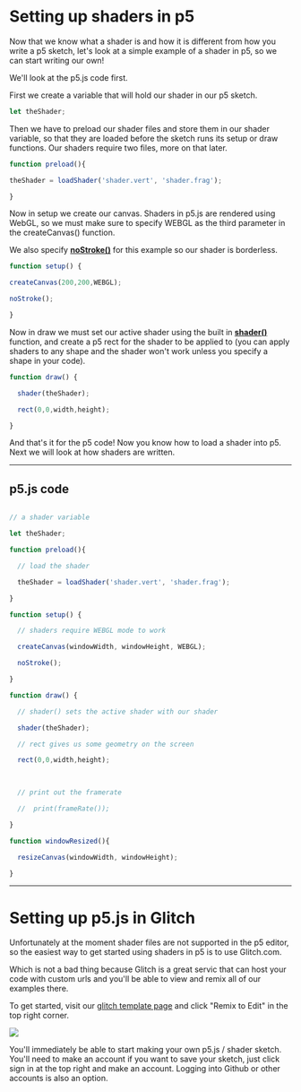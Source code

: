 # Setting up shaders in p5

Now that we know what a shader is and how it is different from how you write a p5 sketch, let's look at a simple example of a shader in p5, so we can start writing our own!

We'll look at the p5.js code first.

First we create a variable that will hold our shader in our p5 sketch.

```javascript
let theShader;
```

Then we have to preload our shader files and store them in our shader variable, so that they are loaded before the sketch runs its setup or draw functions. Our shaders require two files, more on that later.

```javascript
function preload(){

theShader = loadShader('shader.vert', 'shader.frag');

}
```

Now in setup we create our canvas. Shaders in p5.js are rendered using WebGL, so we must make sure to specify WEBGL as the third parameter in the createCanvas() function.

We also specify [**noStroke()**](https://p5js.org/reference/#/p5/noStroke) for this example so our shader is borderless.

```javascript
function setup() {

createCanvas(200,200,WEBGL);

noStroke();

}
```

Now in draw we must set our active shader using the built in [**shader()**](https://p5js.org/reference/#/p5/shader) function, and create a p5 rect for the shader to be applied to (you can apply shaders to any shape and the shader won't work unless you specify a shape in your code).

```javascript
function draw() {

  shader(theShader);

  rect(0,0,width,height);

}
```

And that's it for the p5 code! Now you know how to load a shader into p5. Next we will look at how shaders are written.

___________________________________________

## p5.js code

```javascript

// a shader variable

let theShader;

function preload(){

  // load the shader

  theShader = loadShader('shader.vert', 'shader.frag');

}

function setup() {

  // shaders require WEBGL mode to work

  createCanvas(windowWidth, windowHeight, WEBGL);

  noStroke();

}

function draw() {

  // shader() sets the active shader with our shader

  shader(theShader);

  // rect gives us some geometry on the screen

  rect(0,0,width,height);

  

  // print out the framerate

  //  print(frameRate());

}

function windowResized(){

  resizeCanvas(windowWidth, windowHeight);

}

```


___________________________________________

# Setting up p5.js in Glitch


Unfortunately at the moment shader files are not supported in the p5 editor,
so the easiest way to get started using shaders in p5 is to use Glitch.com.

Which is not a bad thing because Glitch is a great servic that can host your code with custom urls and you'll be able to view and remix all of our examples there.

To get started, visit our [glitch template page](https://glitch.com/edit/#!/shader-template) and click "Remix to Edit" in the top right corner.

![](p5js-shaders/assets/shader_template_remix.png?raw=true)

You'll immediately be able to start making your own p5.js / shader sketch. You'll need to make an account if you want to save your sketch, just click sign in at the top right and make an account. Logging into Github or other accounts is also an option.



